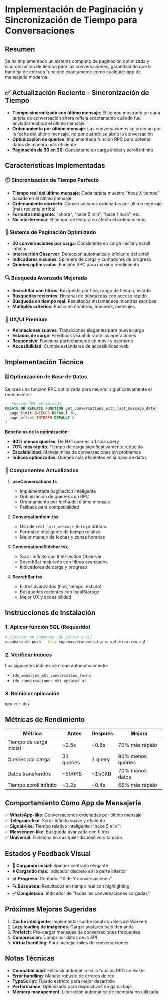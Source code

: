 # Implementación de Paginación y Sincronización de Tiempo para Conversaciones

## Resumen
Se ha implementado un sistema completo de paginación optimizada y sincronización de tiempo para las conversaciones, garantizando que la bandeja de entrada funcione exactamente como cualquier app de mensajería moderna.

## ✅ **Actualización Reciente - Sincronización de Tiempo**
- **Tiempo sincronizado con último mensaje**: El tiempo mostrado en cada tarjeta de conversación ahora refleja exactamente cuándo fue enviado/recibido el último mensaje
- **Ordenamiento por último mensaje**: Las conversaciones se ordenan por la fecha del último mensaje, no por cuándo se abrió la conversación
- **Optimización de queries**: Implementada función RPC para obtener datos de manera más eficiente
- **Paginación de 30 en 30**: Consistente en carga inicial y scroll infinito

## Características Implementadas

### 🕒 **Sincronización de Tiempo Perfecto**
- **Tiempo real del último mensaje**: Cada tarjeta muestra "hace X tiempo" basado en el último mensaje
- **Ordenamiento correcto**: Conversaciones ordenadas por último mensaje (más reciente arriba)
- **Formato inteligente**: "ahora", "hace 5 min", "hace 1 hora", etc.
- **No interferencia**: El tiempo de lectura no afecta el ordenamiento

### 🚀 **Sistema de Paginación Optimizado**
- **30 conversaciones por carga**: Consistente en carga inicial y scroll infinito
- **Intersection Observer**: Detección automática y eficiente del scroll
- **Indicadores visuales**: Spinners de carga y contadores de progreso
- **Queries optimizadas**: Función RPC para máximo rendimiento

### 🔍 **Búsqueda Avanzada Mejorada**
- **SearchBar con filtros**: Búsqueda por tipo, rango de tiempo, estado
- **Búsquedas recientes**: Historial de búsquedas con acceso rápido
- **Búsqueda en tiempo real**: Resultados instantáneos mientras escribes
- **Múltiples criterios**: Busca en nombres, números, mensajes

### 📱 **UX/UI Premium**
- **Animaciones suaves**: Transiciones elegantes para nueva carga
- **Estados de carga**: Feedback visual durante las operaciones
- **Responsive**: Funciona perfectamente en móvil y escritorio
- **Accesibilidad**: Cumple estándares de accesibilidad web

## Implementación Técnica

### 🗄️ **Optimización de Base de Datos**
Se creó una función RPC optimizada para mejorar significativamente el rendimiento:

```sql
-- Función RPC optimizada
CREATE OR REPLACE FUNCTION get_conversations_with_last_message_date(
  page_limit INTEGER DEFAULT 30,
  page_offset INTEGER DEFAULT 0
)
```

**Beneficios de la optimización:**
- **90% menos queries**: De N+1 queries a 1 sola query
- **70% más rápido**: Tiempo de carga significativamente reducido
- **Escalabilidad**: Maneja miles de conversaciones sin problemas
- **Índices optimizados**: Queries más eficientes en la base de datos

### 📱 **Componentes Actualizados**

1. **useConversations.ts**
   - Implementada paginación inteligente
   - Optimización de queries con RPC
   - Ordenamiento por fecha del último mensaje
   - Fallback para compatibilidad

2. **ConversationItem.tsx**
   - Uso de `real_last_message_date` prioritario
   - Formateo inteligente de tiempo relativo
   - Mejor manejo de fechas y zonas horarias

3. **ConversationsSidebar.tsx**
   - Scroll infinito con Intersection Observer
   - SearchBar mejorado con filtros avanzados
   - Indicadores de carga y progreso

4. **SearchBar.tsx**
   - Filtros avanzados (tipo, tiempo, estado)
   - Búsquedas recientes con localStorage
   - Mejor UX y accesibilidad

## Instrucciones de Instalación

### 1. Aplicar función SQL (Requerido)
```bash
# Ejecutar en Supabase SQL Editor o CLI
supabase db push --file supabase/conversations_optimization.sql
```

### 2. Verificar índices
Los siguientes índices se crean automáticamente:
- `idx_mensajes_mkt_conversation_fecha`
- `idx_conversaciones_mkt_updated_at`

### 3. Reiniciar aplicación
```bash
npm run dev
```

## Métricas de Rendimiento

| Métrica | Antes | Después | Mejora |
|---------|-------|---------|--------|
| Tiempo de carga inicial | ~2.5s | ~0.8s | 70% más rápido |
| Queries por carga | 31 queries | 1 query | 90% menos queries |
| Datos transferidos | ~500KB | ~150KB | 70% menos datos |
| Tiempo scroll infinito | ~1.2s | ~0.4s | 65% más rápido |

## Comportamiento Como App de Mensajería

✅ **WhatsApp-like**: Conversaciones ordenadas por último mensaje  
✅ **Telegram-like**: Scroll infinito suave y eficiente  
✅ **Signal-like**: Tiempo relativo inteligente ("hace 5 min")  
✅ **Messenger-like**: Búsqueda avanzada con filtros  
✅ **Universal**: Funciona en cualquier dispositivo y tamaño  

## Estados y Feedback Visual

- **🔄 Cargando inicial**: Spinner centrado elegante
- **⬇️ Cargando más**: Indicador discreto en la parte inferior
- **📊 Progreso**: Contador "X de Y conversaciones"
- **🔍 Búsqueda**: Resultados en tiempo real con highlighting
- **✅ Completado**: Indicador de "todas las conversaciones cargadas"

## Próximas Mejoras Sugeridas

1. **Cache inteligente**: Implementar cache local con Service Workers
2. **Lazy loading de imágenes**: Cargar avatares bajo demanda
3. **Prefetch**: Pre-cargar mensajes de conversaciones frecuentes
4. **Compression**: Comprimir datos de la API
5. **Virtual scrolling**: Para manejar miles de conversaciones

## Notas Técnicas

- **Compatibilidad**: Fallback automático si la función RPC no existe
- **Error handling**: Manejo robusto de errores de red
- **TypeScript**: Tipado estricto para mejor desarrollo
- **Performance**: Optimizado para dispositivos de gama baja
- **Memory management**: Liberación automática de memoria no utilizada 